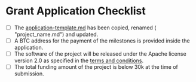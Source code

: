 # Grant Application Checklist

- [ ] The [application-template.md](https://github.com/w3f/Small-Grants-Program/blob/master/applications/application-template.md) has been copied, renamed ( "project_name.md") and updated.
- [ ] A BTC address for the payment of the milestones is provided inside the application.  
- [ ] The software of the project will be released under the Apache license version 2.0 as specified in the [terms and conditions](https://gist.github.com/Noc2/75bc58e8ce9b5d419ff883b0cf2b8c19).
- [ ] The total funding amount of the project is below 30k at the time of submission. 
